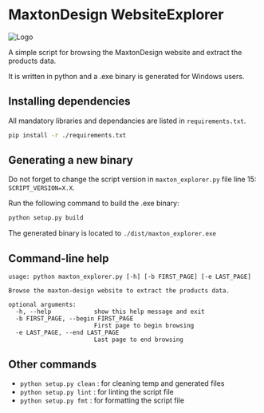 # MaxtonDesign WebsiteExplorer
![Logo](app.ico)

A simple script for browsing the MaxtonDesign website and extract the products data.

It is written in python and a .exe binary is generated for Windows users.

## Installing dependencies
All mandatory libraries and dependancies are listed in `requirements.txt`.
```bash
pip install -r ./requirements.txt
```

## Generating a new binary
Do not forget to change the script version in `maxton_explorer.py` file line 15: `SCRIPT_VERSION=X.X`.

Run the following command to build the .exe binary:
```bash
python setup.py build
```
The generated binary is located to `./dist/maxton_explorer.exe`

## Command-line help
```
usage: python maxton_explorer.py [-h] [-b FIRST_PAGE] [-e LAST_PAGE]

Browse the maxton-design website to extract the products data.

optional arguments:
  -h, --help            show this help message and exit
  -b FIRST_PAGE, --begin FIRST_PAGE
                        First page to begin browsing
  -e LAST_PAGE, --end LAST_PAGE
                        Last page to end browsing
```

## Other commands
* `python setup.py clean` : for cleaning temp and generated files
* `python setup.py lint` : for linting the script file
* `python setup.py fmt` : for formatting the script file
